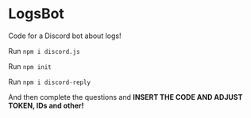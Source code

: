 # LogsBot
Code for a Discord bot about logs!

Run 
`npm i discord.js`

Run
`npm init`

Run
`npm i discord-reply`

And then complete the questions and
<b> INSERT THE CODE AND ADJUST TOKEN, IDs and other!
